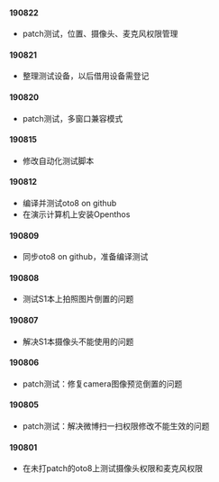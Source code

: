 #### 190822

- patch测试，位置、摄像头、麦克风权限管理

#### 190821

- 整理测试设备，以后借用设备需登记

#### 190820

- patch测试，多窗口兼容模式

#### 190815

- 修改自动化测试脚本

#### 190812

- 编译并测试oto8 on github
- 在演示计算机上安装Openthos

#### 190809

- 同步oto8 on github，准备编译测试

#### 190808

- 测试S1本上拍照图片倒置的问题

#### 190807

- 解决S1本摄像头不能使用的问题

#### 190806

- patch测试：修复camera图像预览倒置的问题

#### 190805

- patch测试：解决微博扫一扫权限修改不能生效的问题

#### 190801

- 在未打patch的oto8上测试摄像头权限和麦克风权限
